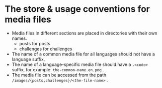# The store & usage conventions for media files

- Media files in different sections are placed in directories with their own names.
  - posts for posts
  - challenges for challenges
- The name of a common media file for all languages should not have a language suffix.
- The name of a language-specific media file should have a `.<code>` suffix,
  for example: `the-common-name.en.png` .
- The media file can be accessed from the path `/images/{posts,challenges}/<the-file-name>` .

